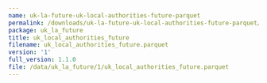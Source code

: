 ```yaml
---
name: uk-la-future-uk-local-authorities-future-parquet
permalink: /downloads/uk-la-future-uk-local-authorities-future-parquet/1
package: uk_la_future
title: uk_local_authorities_future
filename: uk_local_authorities_future.parquet
version: '1'
full_version: 1.1.0
file: /data/uk_la_future/1/uk_local_authorities_future.parquet
---
```

